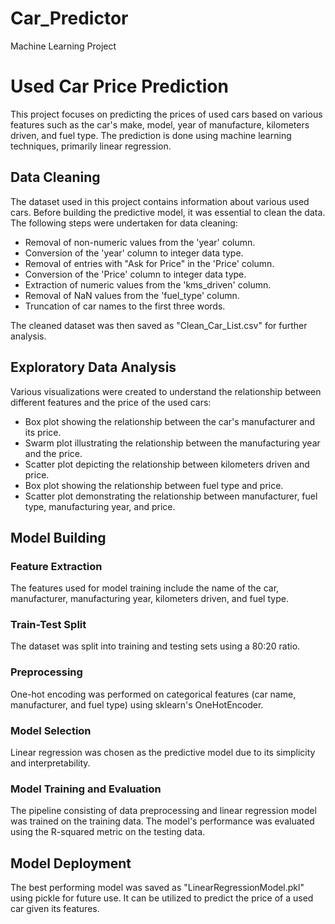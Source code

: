 # Car_Predictor
Machine Learning Project

# Used Car Price Prediction

This project focuses on predicting the prices of used cars based on various features such as the car's make, model, year of manufacture, kilometers driven, and fuel type. The prediction is done using machine learning techniques, primarily linear regression.

## Data Cleaning

The dataset used in this project contains information about various used cars. Before building the predictive model, it was essential to clean the data. The following steps were undertaken for data cleaning:

- Removal of non-numeric values from the 'year' column.
- Conversion of the 'year' column to integer data type.
- Removal of entries with "Ask for Price" in the 'Price' column.
- Conversion of the 'Price' column to integer data type.
- Extraction of numeric values from the 'kms_driven' column.
- Removal of NaN values from the 'fuel_type' column.
- Truncation of car names to the first three words.

The cleaned dataset was then saved as "Clean_Car_List.csv" for further analysis.

## Exploratory Data Analysis

Various visualizations were created to understand the relationship between different features and the price of the used cars:

- Box plot showing the relationship between the car's manufacturer and its price.
- Swarm plot illustrating the relationship between the manufacturing year and the price.
- Scatter plot depicting the relationship between kilometers driven and price.
- Box plot showing the relationship between fuel type and price.
- Scatter plot demonstrating the relationship between manufacturer, fuel type, manufacturing year, and price.

## Model Building

### Feature Extraction

The features used for model training include the name of the car, manufacturer, manufacturing year, kilometers driven, and fuel type.

### Train-Test Split

The dataset was split into training and testing sets using a 80:20 ratio.

### Preprocessing

One-hot encoding was performed on categorical features (car name, manufacturer, and fuel type) using sklearn's OneHotEncoder.

### Model Selection

Linear regression was chosen as the predictive model due to its simplicity and interpretability.

### Model Training and Evaluation

The pipeline consisting of data preprocessing and linear regression model was trained on the training data. The model's performance was evaluated using the R-squared metric on the testing data.

## Model Deployment

The best performing model was saved as "LinearRegressionModel.pkl" using pickle for future use. It can be utilized to predict the price of a used car given its features.

